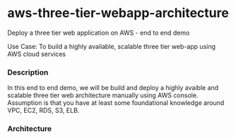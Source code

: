 # aws-three-tier-webapp-architecture
Deploy a three tier web application on AWS - end to end demo

Use Case: To build a highly available, scalable three tier web-app using AWS cloud services

### Description

In this end to end demo, we will be build and deploy a highly avaible and scalable three tier web architecture manually using AWS console. Assumption is that you have at least some foundational knowledge around VPC, EC2, RDS, S3, ELB.


### Architecture 



